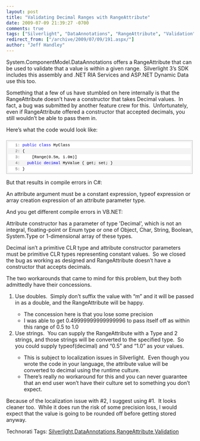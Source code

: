 ```yaml
---
layout: post
title: "Validating Decimal Ranges with RangeAttribute"
date: 2009-07-09 21:39:27 -0700
comments: true
tags: ["Silverlight", "DataAnnotations", "RangeAttribute", "Validation"]
redirect_from: ["/archive/2009/07/09/191.aspx/"]
author: "Jeff Handley"
---
```

<!-- more -->
<p>System.ComponentModel.DataAnnotations offers a RangeAttribute that can be used to validate that a value is within a given range.  Silverlight 3’s SDK includes this assembly and .NET RIA Services and ASP.NET Dynamic Data use this too.</p>  <p>Something that a few of us have stumbled on here internally is that the RangeAttribute doesn’t have a constructor that takes Decimal values.  In fact, a bug was submitted by another feature crew for this.  Unfortunately, even if RangeAttribute offered a constructor that accepted decimals, you still wouldn’t be able to pass them in.</p>  <p>Here’s what the code would look like:</p>  <div style="border-bottom: silver 1px solid; text-align: left; border-left: silver 1px solid; padding-bottom: 4px; line-height: 12pt; background-color: #f4f4f4; margin: 20px 0px 10px; padding-left: 4px; width: 97.5%; padding-right: 4px; font-family: 'Courier New', courier, monospace; direction: ltr; max-height: 200px; font-size: 8pt; overflow: auto; border-top: silver 1px solid; cursor: text; border-right: silver 1px solid; padding-top: 4px" id="codeSnippetWrapper">   <div style="border-bottom-style: none; text-align: left; padding-bottom: 0px; line-height: 12pt; border-right-style: none; background-color: #f4f4f4; padding-left: 0px; width: 100%; padding-right: 0px; font-family: 'Courier New', courier, monospace; direction: ltr; border-top-style: none; color: black; font-size: 8pt; border-left-style: none; overflow: visible; padding-top: 0px" id="codeSnippet">   <pre style="border-bottom-style: none; text-align: left; padding-bottom: 0px; line-height: 12pt; border-right-style: none; background-color: white; margin: 0em; padding-left: 0px; width: 100%; padding-right: 0px; font-family: 'Courier New', courier, monospace; direction: ltr; border-top-style: none; color: black; font-size: 8pt; border-left-style: none; overflow: visible; padding-top: 0px"><span style="color: #606060" id="lnum1">   1:</span> <span style="color: #0000ff">public</span> <span style="color: #0000ff">class</span> MyClass</pre>
<!--CRLF-->

  <pre style="border-bottom-style: none; text-align: left; padding-bottom: 0px; line-height: 12pt; border-right-style: none; background-color: #f4f4f4; margin: 0em; padding-left: 0px; width: 100%; padding-right: 0px; font-family: 'Courier New', courier, monospace; direction: ltr; border-top-style: none; color: black; font-size: 8pt; border-left-style: none; overflow: visible; padding-top: 0px"><span style="color: #606060" id="lnum2">   2:</span> {</pre>
<!--CRLF-->

  <pre style="border-bottom-style: none; text-align: left; padding-bottom: 0px; line-height: 12pt; border-right-style: none; background-color: white; margin: 0em; padding-left: 0px; width: 100%; padding-right: 0px; font-family: 'Courier New', courier, monospace; direction: ltr; border-top-style: none; color: black; font-size: 8pt; border-left-style: none; overflow: visible; padding-top: 0px"><span style="color: #606060" id="lnum3">   3:</span>     [Range(0.5m, 1.0m)]</pre>
<!--CRLF-->

  <pre style="border-bottom-style: none; text-align: left; padding-bottom: 0px; line-height: 12pt; border-right-style: none; background-color: #f4f4f4; margin: 0em; padding-left: 0px; width: 100%; padding-right: 0px; font-family: 'Courier New', courier, monospace; direction: ltr; border-top-style: none; color: black; font-size: 8pt; border-left-style: none; overflow: visible; padding-top: 0px"><span style="color: #606060" id="lnum4">   4:</span>   <span style="color: #0000ff">public</span> <span style="color: #0000ff">decimal</span> MyValue { get; set; }</pre>
<!--CRLF-->

  <pre style="border-bottom-style: none; text-align: left; padding-bottom: 0px; line-height: 12pt; border-right-style: none; background-color: white; margin: 0em; padding-left: 0px; width: 100%; padding-right: 0px; font-family: 'Courier New', courier, monospace; direction: ltr; border-top-style: none; color: black; font-size: 8pt; border-left-style: none; overflow: visible; padding-top: 0px"><span style="color: #606060" id="lnum5">   5:</span> }</pre>
<!--CRLF--></div>
</div>

<p />

<p>But that results in compile errors in C#:</p>

<p>An attribute argument must be a constant expression, typeof expression or array creation expression of an attribute parameter type.</p>

<p>And you get different compile errors in VB.NET:</p>

<p>Attribute constructor has a parameter of type 'Decimal', which is not an integral, floating-point or Enum type or one of Object, Char, String, Boolean, System.Type or 1-dimensional array of these types.</p>

<p>Decimal isn’t a primitive CLR type and attribute constructor parameters must be primitive CLR types representing constant values.  So we closed the bug as working as designed and RangeAttribute doesn’t have a constructor that accepts decimals.</p>

<p>The two workarounds that came to mind for this problem, but they both admittedly have their concessions.</p>

<ol>
  <li>Use doubles.  Simply don’t suffix the value with “m” and it will be passed in as a double, and the RangeAttribute will be happy.</li>

  <ul>
  <li>The concession here is that you lose some precision</li>

  <li>I was able to get 0.49999999999999996 to pass itself off as within this range of 0.5 to 1.0</li>
  </ul>

  <li>Use strings.  You can supply the RangeAttribute with a Type and 2 strings, and those strings will be converted to the specified type.  So you could supply typeof(decimal) and “0.5” and “1.0” as your values.</li>

  <ul>
  <li>This is subject to localization issues in Silverlight.  Even though you wrote the code in your language, the attribute value will be converted to decimal using the runtime culture.</li>

  <li>There’s really no workaround for this and you can never guarantee that an end user won’t have their culture set to something you don’t expect.</li>
  </ul>
</ol>

<p>Because of the localization issue with #2, I suggest using #1.  It looks cleaner too.  While it does run the risk of some precision loss, I would expect that the value is going to be rounded off before getting stored anyway.</p>

<div style="padding-bottom: 0px; margin: 0px; padding-left: 0px; padding-right: 0px; display: inline; float: none; padding-top: 0px" id="scid:0767317B-992E-4b12-91E0-4F059A8CECA8:c0ec9d0c-d5fe-4db1-a531-fbb214a4cf37" class="wlWriterEditableSmartContent">Technorati Tags: <a href="http://technorati.com/tags/Silverlight" rel="tag">Silverlight</a>,<a href="http://technorati.com/tags/DataAnnotations" rel="tag">DataAnnotations</a>,<a href="http://technorati.com/tags/RangeAttribute" rel="tag">RangeAttribute</a></div>,<a href="http://technorati.com/tags/Validation" rel="tag">Validation</a>

